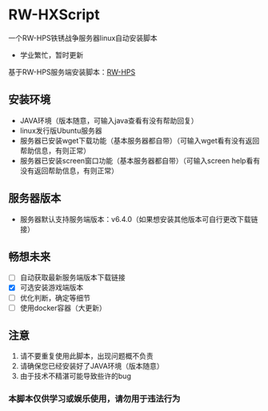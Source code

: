 # RW-HXScript
一个RW-HPS铁锈战争服务器linux自动安装脚本
- 学业繁忙，暂时更新

基于RW-HPS服务端安装脚本：[RW-HPS](https://github.com/RW-HPS/RW-HPS)
## 安装环境
- JAVA环境（版本随意，可输入java查看有没有帮助回复）
- linux发行版Ubuntu服务器
- 服务器已安装wget下载功能（基本服务器都自带）（可输入wget看有没有返回帮助信息，有则正常）
- 服务器已安装screen窗口功能（基本服务器都自带）（可输入screen help看有没有返回帮助信息，有则正常）
## 服务器版本
- 服务器默认支持服务端版本：v6.4.0（如果想安装其他版本可自行更改下载链接）
## 畅想未来
- [ ] 自动获取最新服务端版本下载链接
- [x] 可选安装游戏端版本
- [ ] 优化判断，确定等细节
- [ ] 使用docker容器（大更新）
## 注意
1. 请不要重复使用此脚本，出现问题概不负责 
2. 请确保您已经安装好了JAVA环境（版本随意）
3. 由于技术不精湛可能导致些许的bug
### 本脚本仅供学习或娱乐使用，请勿用于违法行为
